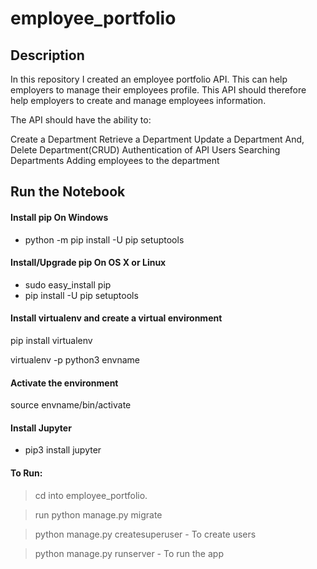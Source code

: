 # employee_portfolio
## Description
In this repository I created an employee portfolio API. This can help employers to manage their employees profile.
This API should therefore help employers to create and manage employees information.

The API should have the ability to:

Create a Department
Retrieve a Department
Update a Department
And, Delete Department(CRUD)
Authentication of API Users
Searching Departments
Adding employees to the department

## Run the Notebook

#### Install pip On Windows
- python -m pip install -U pip setuptools

#### Install/Upgrade pip On OS X or Linux
- sudo easy_install pip
- pip install -U pip setuptools

#### Install virtualenv and create a virtual environment
pip install virtualenv

virtualenv -p python3 envname

#### Activate the environment
source envname/bin/activate

#### Install Jupyter 
- pip3 install jupyter

#### To Run: 
> cd into employee_portfolio.

> run python manage.py migrate

> python manage.py createsuperuser  - To create users

> python manage.py runserver   - To run the app


